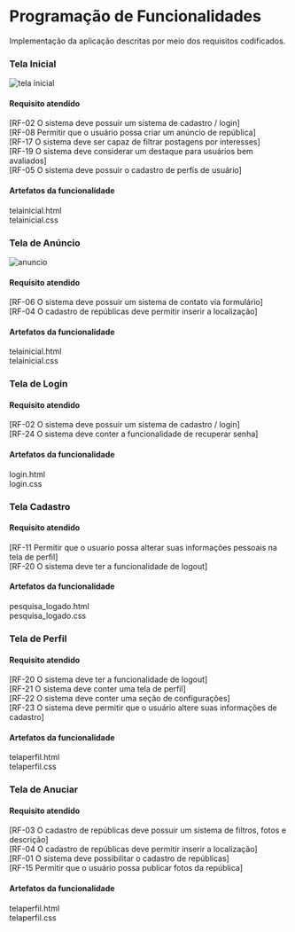 # Programação de Funcionalidades

Implementação da aplicação descritas por meio dos requisitos codificados. 

### Tela Inicial

<img title="tela inicial" src="https://i.imgur.com/6xIUqNR.jpeg"></td>


#### Requisito atendido

[RF-02 O sistema deve possuir um sistema de cadastro / login]<br>
[RF-08 Permitir que o usuário possa criar um anúncio de república]<br>
[RF-17 O sistema deve ser capaz de filtrar postagens por interesses]<br>
[RF-19 O sistema deve considerar um destaque para usuários bem avaliados]<br>
[RF-05 O sistema deve possuir o cadastro de perfis de usuário]<br>


#### Artefatos da funcionalidade

telainicial.html<br>
telainicial.css

### Tela de Anúncio 

<img title="anuncio" src="https://i.imgur.com/jRZYqjR.jpeg">


#### Requisito atendido

[RF-06	O sistema deve possuir um sistema de contato via formulário]<br>
[RF-04 O cadastro de repúblicas deve permitir inserir a localização]<br>
#### Artefatos da funcionalidade

telainicial.html<br>
telainicial.css

### Tela de Login

#### Requisito atendido

[RF-02 O sistema deve possuir um sistema de cadastro / login]<br>
[RF-24	O sistema deve conter a funcionalidade de recuperar senha]<br>

#### Artefatos da funcionalidade

login.html<br>
login.css


### Tela Cadastro


#### Requisito atendido

[RF-11 Permitir que o usuario possa alterar suas informações pessoais na tela de perfil]<br>
[RF-20 O sistema deve ter a funcionalidade de logout]<br>


#### Artefatos da funcionalidade

pesquisa_logado.html<br>
pesquisa_logado.css

### Tela de Perfil 


#### Requisito atendido

[RF-20 O sistema deve ter a funcionalidade de logout]<br>
[RF-21 O sistema deve conter uma tela de perfil]<br>
[RF-22 O sistema deve conter uma seção de configurações]<br>
[RF-23 O sistema deve permitir que o usuário altere suas informações de cadastro]<br>


#### Artefatos da funcionalidade

telaperfil.html<br>
telaperfil.css

### Tela de Anuciar 


#### Requisito atendido

[RF-03 O cadastro de repúblicas deve possuir um sistema de filtros, fotos e descrição]<br>
[RF-04 O cadastro de repúblicas deve permitir inserir a localização]<br>
[RF-01 O sistema deve possibilitar o cadastro de repúblicas]<br>
[RF-15	Permitir que o usuário possa publicar fotos da república]<br>


#### Artefatos da funcionalidade

telaperfil.html<br>
telaperfil.css

